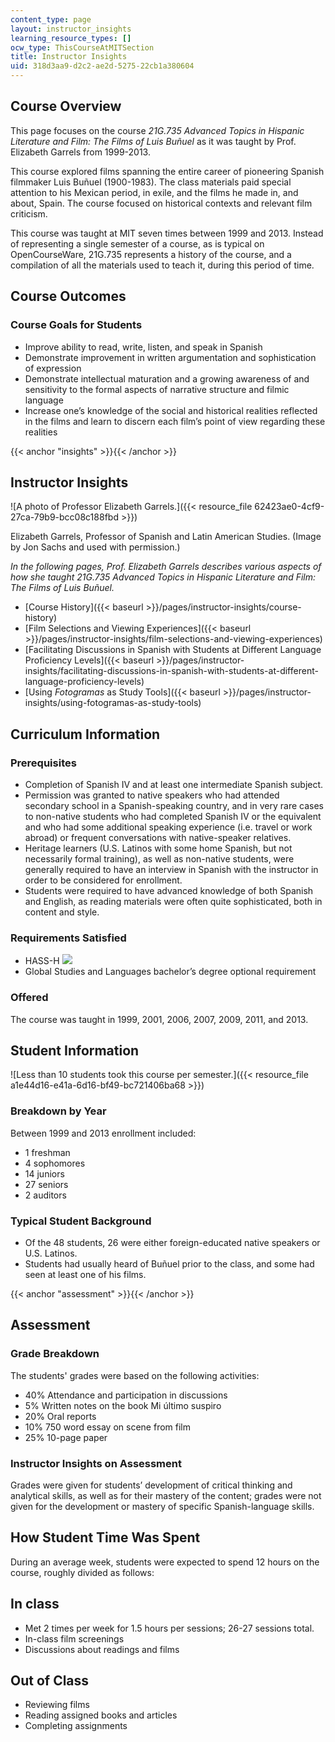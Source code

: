 ```yaml
---
content_type: page
layout: instructor_insights
learning_resource_types: []
ocw_type: ThisCourseAtMITSection
title: Instructor Insights
uid: 318d3aa9-d2c2-ae2d-5275-22cb1a380604
---
```


Course Overview
---------------

This page focuses on the course _21G.735 Advanced Topics in Hispanic Literature and Film: The Films of Luis Buñuel_ as it was taught by Prof. Elizabeth Garrels from 1999-2013.

This course explored films spanning the entire career of pioneering Spanish filmmaker Luis Buñuel (1900-1983). The class materials paid special attention to his Mexican period, in exile, and the films he made in, and about, Spain. The course focused on historical contexts and relevant film criticism.

This course was taught at MIT seven times between 1999 and 2013. Instead of representing a single semester of a course, as is typical on OpenCourseWare, 21G.735 represents a history of the course, and a compilation of all the materials used to teach it, during this period of time.

Course Outcomes
---------------

### Course Goals for Students

*   Improve ability to read, write, listen, and speak in Spanish
*   Demonstrate improvement in written argumentation and sophistication of expression
*   Demonstrate intellectual maturation and a growing awareness of and sensitivity to the formal aspects of narrative structure and filmic language
*   Increase one’s knowledge of the social and historical realities reflected in the films and learn to discern each film’s point of view regarding these realities

{{< anchor "insights" >}}{{< /anchor >}}

Instructor Insights
-------------------

![A photo of Professor Elizabeth Garrels.]({{< resource_file 62423ae0-4cf9-27ca-79b9-bcc08c188fbd >}})

Elizabeth Garrels, Professor of Spanish and Latin American Studies. (Image by Jon Sachs and used with permission.)

_In the following pages, Prof. Elizabeth Garrels describes various aspects of how she taught 21G.735 Advanced Topics in Hispanic Literature and Film: The Films of Luis Buñuel._

*   [Course History]({{< baseurl >}}/pages/instructor-insights/course-history)
*   [Film Selections and Viewing Experiences]({{< baseurl >}}/pages/instructor-insights/film-selections-and-viewing-experiences)
*   [Facilitating Discussions in Spanish with Students at Different Language Proficiency Levels]({{< baseurl >}}/pages/instructor-insights/facilitating-discussions-in-spanish-with-students-at-different-language-proficiency-levels)
*   [Using _Fotogramas_ as Study Tools]({{< baseurl >}}/pages/instructor-insights/using-fotogramas-as-study-tools)

Curriculum Information
----------------------

### Prerequisites

*   Completion of Spanish IV and at least one intermediate Spanish subject.
*   Permission was granted to native speakers who had attended secondary school in a Spanish-speaking country, and in very rare cases to non-native students who had completed Spanish IV or the equivalent and who had some additional speaking experience (i.e. travel or work abroad) or frequent conversations with native-speaker relatives.
*   Heritage learners (U.S. Latinos with some home Spanish, but not necessarily formal training), as well as non-native students, were generally required to have an interview in Spanish with the instructor in order to be considered for enrollment.
*   Students were required to have advanced knowledge of both Spanish and English, as reading materials were often quite sophisticated, both in content and style.

### Requirements Satisfied

*   HASS-H ![](/images/educator/icon-question-hass-h.png)
*   Global Studies and Languages bachelor’s degree optional requirement

### Offered

The course was taught in 1999, 2001, 2006, 2007, 2009, 2011, and 2013.

Student Information
-------------------

![Less than 10 students took this course per semester.]({{< resource_file a1e44d16-e41a-6d16-bf49-bc721406ba68 >}})

### Breakdown by Year

Between 1999 and 2013 enrollment included:

*   1 freshman
*   4 sophomores
*   14 juniors
*   27 seniors
*   2 auditors

### Typical Student Background

*   Of the 48 students, 26 were either foreign-educated native speakers or U.S. Latinos.
*   Students had usually heard of Buñuel prior to the class, and some had seen at least one of his films.

{{< anchor "assessment" >}}{{< /anchor >}}

Assessment
----------

### Grade Breakdown

The students' grades were based on the following activities:

- 40% Attendance and participation in discussions
- 5% Written notes on the book Mi último suspiro
- 20% Oral reports
- 10% 750 word essay on scene from film
- 25% 10-page paper

### Instructor Insights on Assessment

Grades were given for students’ development of critical thinking and analytical skills, as well as for their mastery of the content; grades were not given for the development or mastery of specific Spanish-language skills.

How Student Time Was Spent
--------------------------

During an average week, students were expected to spend 12 hours on the course, roughly divided as follows:

In class
--------

*   Met 2 times per week for 1.5 hours per sessions; 26-27 sessions total.
*   In-class film screenings
*   Discussions about readings and films

Out of Class
------------

*   Reviewing films
*   Reading assigned books and articles
*   Completing assignments
